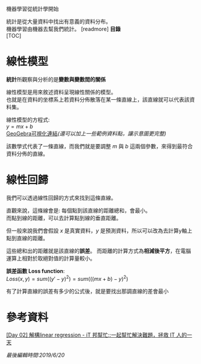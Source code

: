 機器學習從統計學開始

統計是從大量資料中找出有意義的資料分布。  
機器學習由機器去幫我們統計。
[readmore]
**目錄**  
[TOC]
# 線性模型
**統計**所觀察與分析的是**變數與變數間的關係**

線性模型是用來敘述資料呈現線性關係的模型。  
也就是在資料的坐標系上若資料分佈散落在某一條直線上，該直線就可以代表該資料集。

線性模型的方程式:  
$y=mx+b$  
[GeoGebra可視化連結](https://www.geogebra.org/graphing/a762zpwj)*(還可以加上一些範例資料點，讓示意圖更完整)*

該數學式代表了一條直線，而我們就是要調整 $m$ 與 $b$ 這兩個參數，來得到最符合資料分佈的直線。
# 線性回歸
我們可以透過線性回歸的方式來找到這條直線。

直觀來說，這條線會是: 每個點到該直線的距離總和，會最小。  
而點到線的距離，可以去計算點到線的垂直距離。

但一般來說我們會假設 $x$ 是真實資料，$y$ 是預測資料，所以可以改為去計算y軸上點到直線的距離。

這些總和出的距離就是該直線的**誤差**。
而距離的計算方式為**相減後平方**，在電腦運算上相對於取絕對值的計算量較小。

**誤差函數 Loss function**:  
$Loss(x, y) = sum( (y' - y)^2 ) = sum( ( (mx + b) - y)^2 )$

有了計算直線的誤差有多少的公式後，就是要找出那調直線的差會最小
# 參考資料
[[Day 02] 解構linear regression - iT 邦幫忙::一起幫忙解決難題，拯救 IT 人的一天](https://ithelp.ithome.com.tw/articles/10186338)

*最後編輯時間:2019/6/20*

<!--tags:
-->
<!--stackedit_data:
eyJoaXN0b3J5IjpbLTIxMTI4ODE2NCwtNTA5NDQzMDYyLC00OD
czMzA0ODQsMjAyMTA3OTYwNywtNzEwNjAxOTU1LC0xMTc3NDQ5
NjYxLDE5MzQ0NzE4NjMsLTE3MDYwMDgwMTcsNzMxOTYyNzY5LD
EzMjQ0MTA1OTUsNzE4NDM0NzE3LDE3NDQzNjQwOTNdfQ==
-->